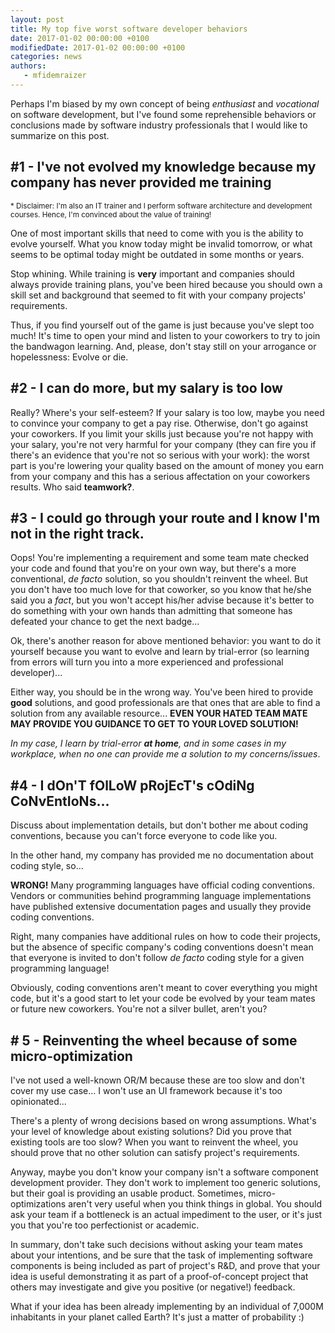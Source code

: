 ```yaml
---
layout: post
title: My top five worst software developer behaviors
date: 2017-01-02 00:00:00 +0100
modifiedDate: 2017-01-02 00:00:00 +0100
categories: news
authors: 
   - mfidemraizer
---
```


Perhaps I'm biased by my own concept of being *enthusiast* and *vocational* on software development, but I've found some reprehensible behaviors or conclusions made by software industry professionals that I would like to summarize on this post.

## #1 - I've not evolved my knowledge because my company has never provided me training

<sup>* Disclaimer: I'm also an IT trainer and I perform software architecture and development courses. Hence, I'm convinced about the value of training!</sup>

One of most important skills that need to come with you is the ability to evolve yourself. What you know today might be invalid tomorrow, or what seems to be optimal today might be outdated in some months or years. 

Stop whining. While training is **very** important and companies should always provide training plans, you've been hired because you should own a skill set and background that seemed to fit with your company projects' requirements.

Thus, if you find yourself out of the game is just because you've slept too much! It's time to open your mind and listen to your coworkers to try to join the bandwagon learning. And, please, don't stay still on your arrogance or 
hopelessness: Evolve or die.

## #2 - I can do more, but my salary is too low

Really? Where's your self-esteem? If your salary is too low, maybe you need to convince your company to get a pay rise. Otherwise, don't go against your coworkers. If you limit your skills just because you're not happy with your salary, you're not very harmful for your company (they can fire you if there's an evidence that you're not so serious with your work): the worst part is you're lowering your quality based on the amount of money you earn from your company and this has a serious affectation on your coworkers results. Who said **teamwork?**.

## #3 - I could go through your route and I know I'm not in the right track.

Oops! You're implementing a requirement and some team mate checked your code and found that you're on your own way, but there's a more conventional, *de facto* solution, so you shouldn't reinvent the wheel. But you don't have too much love for that coworker, so you know that he/she said you a *fact*, but you won't accept his/her advise because it's better to do something with your own hands than admitting that someone has defeated your chance to get the next badge... 

Ok, there's another reason for above mentioned behavior: you want to do it yourself because you want to evolve and learn by trial-error (so learning from errors will turn you into a more experienced and professional developer)...

Either way, you should be in the wrong way. You've been hired to provide **good** solutions, and good professionals are that ones that are able to find a solution from any available resource... **EVEN YOUR HATED TEAM MATE MAY PROVIDE YOU GUIDANCE TO GET TO YOUR LOVED SOLUTION!**

*In my case, I learn by trial-error **at home**, and in some cases in my workplace, when no one can provide me a solution to my concerns/issues*. 

## #4 - I dOn'T fOlLoW pRojEcT's cOdiNg CoNvEntIoNs...

Discuss about implementation details, but don't bother me about coding conventions, because you can't force everyone to code like you.

In the other hand, my company has provided me no documentation about coding style, so...

**WRONG!** Many programming languages have official coding conventions. Vendors or communities behind programming language implementations have published extensive documentation pages and usually they provide coding conventions.

Right, many companies have additional rules on how to code their projects, but the absence of specific company's coding conventions doesn't mean that everyone is invited to don't follow *de facto* coding style for a given programming language!

Obviously, coding conventions aren't meant to cover everything you might code, but it's a good start to let your code be evolved by your team mates or future new coworkers. You're not a silver bullet, aren't you?

## # 5 - Reinventing the wheel because of some micro-optimization

I've not used a well-known OR/M because these are too slow and don't cover my use case... I won't use an UI framework because it's too opinionated... 

There's a plenty of wrong decisions based on wrong assumptions. What's your level of knowledge about existing solutions? Did you prove that existing tools are too slow? When you want to reinvent the wheel, you should prove that no other solution can satisfy project's requirements. 

Anyway, maybe you don't know your company isn't a software component development provider. They don't work to implement too generic solutions, but their goal is providing an usable product. Sometimes, micro-optimizations aren't very useful when you think things in global. You should ask your team if a bottleneck is an actual impediment to the user, or it's just you that you're too perfectionist or academic.

In summary, don't take such decisions without asking your team mates about your intentions, and be sure that the task of implementing software components is being included as part of project's R&D, and prove that your idea is useful demonstrating it as part of a proof-of-concept project that others may investigate and give you positive (or negative!) feedback. 

What if your idea has been already implementing by an individual of 7,000M inhabitants in your planet called Earth? It's just a matter of probability :)